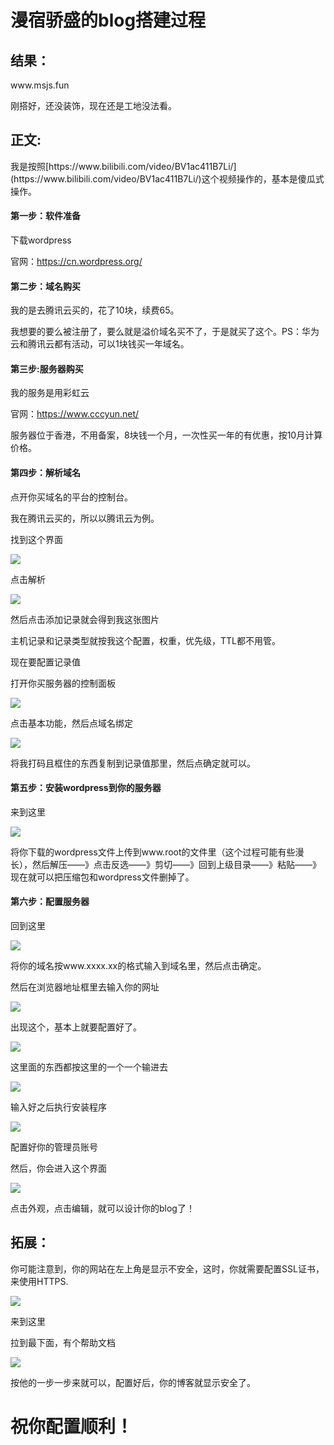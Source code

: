 <h1 id="dLMth">漫宿骄盛的blog搭建过程</h1>
<h2 id="USmDZ">结果：</h2>
www.msjs.fun

刚搭好，还没装饰，现在还是工地没法看。

<h2 id="j4UsV">正文:</h2>
我是按照[https://www.bilibili.com/video/BV1ac411B7Li/](https://www.bilibili.com/video/BV1ac411B7Li/)这个视频操作的，基本是傻瓜式操作。

<h4 id="UF2t2">第一步：软件准备</h4>
下载wordpress

<font style="color:rgb(24, 25, 28);">官网：https://cn.wordpress.org/</font>

<h4 id="PLmzu"><font style="color:rgb(24, 25, 28);">第二步：</font>域名购买</h4>
我的是去腾讯云买的，花了10块，续费65。

我想要的要么被注册了，要么就是溢价域名买不了，于是就买了这个。PS：华为云和腾讯云都有活动，可以1块钱买一年域名。

<h4 id="MK3R5">第三步:服务器购买</h4>
我的服务是用<font style="color:rgb(24, 25, 28);">彩虹云</font>

<font style="color:rgb(24, 25, 28);">官网：https://www.cccyun.net/</font>

<font style="color:rgb(24, 25, 28);">服务器位于香港，不用备案，8块钱一个月，一次性买一年的有优惠，按10月计算价格。</font>

<h4 id="ockX2"><font style="color:rgb(24, 25, 28);">第四步：解析域名</font></h4>
点开你买域名的平台的控制台。

我在腾讯云买的，所以以腾讯云为例。

找到这个界面

![](https://cdn.nlark.com/yuque/0/2024/png/49936689/1730188866094-729e6965-fb1a-4c7d-970b-e71280550120.png)

点击解析

![](https://cdn.nlark.com/yuque/0/2024/png/49936689/1730188981432-9cdf66cb-b05f-49cb-afb1-5bd5a045666a.png)

然后点击添加记录就会得到我这张图片

主机记录和记录类型就按我这个配置，权重，优先级，TTL都不用管。

现在要配置记录值

打开你买服务器的控制面板

![](https://cdn.nlark.com/yuque/0/2024/png/49936689/1730189171145-0455c6fd-19fe-4806-b368-9970649835fc.png)

点击基本功能，然后点域名绑定

![](https://cdn.nlark.com/yuque/0/2024/png/49936689/1730189239684-6bb634bd-b7d3-4eff-9c5b-da6dc9bc0fa2.png)

将我打码且框住的东西复制到记录值那里，然后点确定就可以。

<h4 id="CXjOJ">第五步：安装wordpress到你的服务器</h4>
来到这里

![](https://cdn.nlark.com/yuque/0/2024/png/49936689/1730189963155-8c9787f6-9b7c-4663-ac18-047ef54248af.png)

将你下载的wordpress文件上传到www.root的文件里（这个过程可能有些漫长），然后解压——》点击反选——》剪切——》回到上级目录——》粘贴——》现在就可以把压缩包和wordpress文件删掉了。

<h4 id="OezQw">第六步：配置服务器</h4>
回到这里

![](https://cdn.nlark.com/yuque/0/2024/png/49936689/1730189239684-6bb634bd-b7d3-4eff-9c5b-da6dc9bc0fa2.png?x-oss-process=image%2Fformat%2Cwebp)

将你的域名按www.xxxx.xx的格式输入到域名里，然后点击确定。

然后在浏览器地址框里去输入你的网址

![](https://cdn.nlark.com/yuque/0/2024/png/49936689/1730189582386-e9b5586c-991e-4597-9c04-a8a3e41df3d4.png)

出现这个，基本上就要配置好了。

![](https://cdn.nlark.com/yuque/0/2024/png/49936689/1730189636650-14a61b24-023f-4688-b0ea-4052d1fe795a.png)

这里面的东西都按这里的一个一个输进去

![](https://cdn.nlark.com/yuque/0/2024/png/49936689/1730189750987-677192cd-168a-4dd1-84e3-9431ee99b26f.png)

输入好之后执行安装程序

![](https://cdn.nlark.com/yuque/0/2024/png/49936689/1730189836463-9890c546-a3f5-48ff-8eb7-5eb7f3ed5202.png)

配置好你的管理员账号

然后，你会进入这个界面

![](https://cdn.nlark.com/yuque/0/2024/png/49936689/1730190293695-9e479232-729b-4378-bdeb-2cd984668b82.png)

点击外观，点击编辑，就可以设计你的blog了！

<h2 id="ijbs0">拓展：</h2>
你可能注意到，你的网站在左上角是显示不安全，这时，你就需要配置SSL证书，来使用HTTPS.

![](https://cdn.nlark.com/yuque/0/2024/png/49936689/1730190471364-651079d0-8f4e-435a-9fe8-87ab7447c391.png)

来到这里

拉到最下面，有个帮助文档

![](https://cdn.nlark.com/yuque/0/2024/png/49936689/1730190501683-ee09e633-032d-4324-a206-d74880df0945.png)

按他的一步一步来就可以，配置好后，你的博客就显示安全了。

<h1 id="Qf7uR">祝你配置顺利！</h1>
